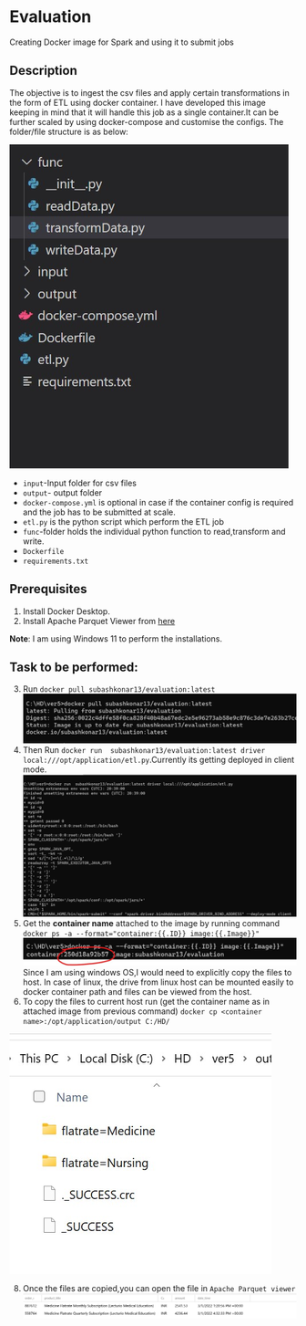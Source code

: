 # Evaluation
Creating Docker image for Spark and using it to submit jobs

## Description
The objective is to ingest the csv files and apply certain transformations in the form of ETL using docker container.
I have developed this image keeping in mind that it will handle this job as a single container.It can be further scaled by using docker-compose and customise the configs.
The folder/file structure is as below:

![enter image description here](https://raw.githubusercontent.com/subashkonar13/evaluation/main/images/file2.jpg)

 - `input`-Input folder for csv files 
 - `output`- output folder
 - `docker-compose.yml` is optional in case if the container config is required and the job has to be submitted at scale.
 - `etl.py` is the python script which perform the ETL job
 - `func`-folder holds the individual python function to read,transform and write.
 - `Dockerfile`
 - `requirements.txt`

## Prerequisites
1. Install Docker Desktop.
2. Install Apache Parquet Viewer from [here](https://apps.microsoft.com/store/detail/apache-parquet-viewer/9PGB0M8Z4J2T?hl=en-us&gl=us) 

**Note**: I am using Windows 11 to perform the installations.

## Task to be performed:
3. Run `docker pull subashkonar13/evaluation:latest`
![enter image description here](https://raw.githubusercontent.com/subashkonar13/evaluation/main/images/pull.jpg)
4. Then Run `docker run  subashkonar13/evaluation:latest driver local:///opt/application/etl.py`.Currently its getting deployed in client mode.
![execute](https://raw.githubusercontent.com/subashkonar13/evaluation/main/images/execute.jpg)
5. Get the **container name** attached to the image by running command `docker ps -a --format="container:{{.ID}} image:{{.Image}}"` 
![enter image description here](https://raw.githubusercontent.com/subashkonar13/evaluation/main/images/run.jpg)
Since I am using windows OS,I would need to explicitly copy the files to host. In case of linux, the drive from linux host can be mounted easily to docker container path and files can be viewed from the host.
7. To copy the files to current host run (get the container name as in attached image from previous command) `docker cp <container name>:/opt/application/output C:/HD/`

![test](https://raw.githubusercontent.com/subashkonar13/evaluation/main/images/file.jpg)

8. Once the files  are copied,you can open the file in `Apache Parquet viewer`
![enter image description here](https://raw.githubusercontent.com/subashkonar13/evaluation/main/images/parquetview.jpg)

